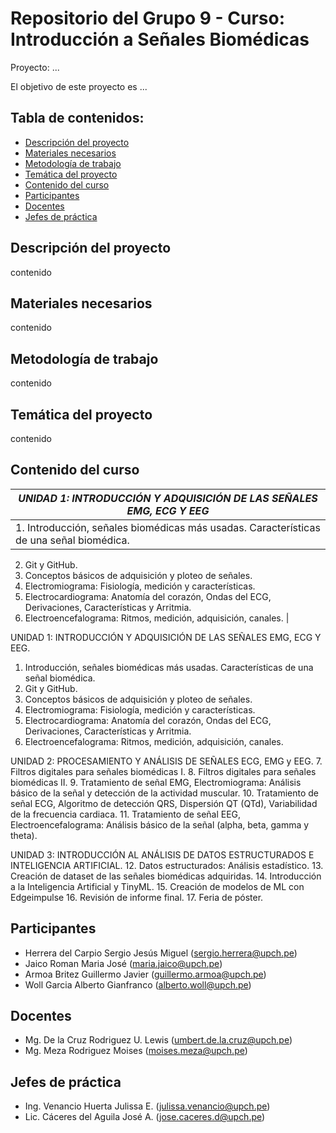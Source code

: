 
# Repositorio del Grupo 9 - Curso: Introducción a Señales Biomédicas

Proyecto: ...

El objetivo de este proyecto es ...

## Tabla de contenidos:

- [Descripción del proyecto](#descripcion-del-proyecto)
- [Materiales necesarios](#materiales-necesarios)
- [Metodología de trabajo](#metodologia-de-trabajo)
- [Temática del proyecto](#tematica-del-proyecto)
- [Contenido del curso](#contenido-del-curso)
- [Participantes](#participantes)
- [Docentes](#docentes)
- [Jefes de práctica](#jefes-de-práctica)

## Descripción del proyecto

contenido

## Materiales necesarios

contenido

## Metodología de trabajo

contenido

## Temática del proyecto

contenido

## Contenido del curso

| **_UNIDAD 1: INTRODUCCIÓN Y ADQUISICIÓN DE LAS SEÑALES EMG, ECG Y EEG_**                                                                                                                                                                                                                                                                                                                             |
|------------------------------------------------------------------------------------------------------------------------------------------------------------------------------------------------------------------------------------------------------------------------------------------------------------------------------------------------------------------------------------------------------|
| 1. Introducción, señales biomédicas más usadas. Características de una señal biomédica. 
  2. Git y GitHub. 
  3. Conceptos básicos de adquisición y ploteo de señales. 
  4. Electromiograma: Fisiología, medición y características. 
  5. Electrocardiograma: Anatomía del corazón, Ondas del ECG, Derivaciones, Características y Arritmia. 
  6. Electroencefalograma: Ritmos, medición, adquisición, canales. |

UNIDAD 1: INTRODUCCIÓN Y ADQUISICIÓN DE LAS SEÑALES EMG, ECG Y 
EEG.
1. Introducción, señales biomédicas más usadas. Características de una señal biomédica.
2. Git y GitHub.
3. Conceptos básicos de adquisición y ploteo de señales.
4. Electromiograma: Fisiología, medición y características.
5. Electrocardiograma: Anatomía del corazón, Ondas del ECG, Derivaciones, 
Características y Arritmia.
6. Electroencefalograma: Ritmos, medición, adquisición, canales.

UNIDAD 2: PROCESAMIENTO Y ANÁLISIS DE SEÑALES ECG, EMG y EEG.
7. Filtros digitales para señales biomédicas I.
8. Filtros digitales para señales biomédicas II.
9. Tratamiento de señal EMG, Electromiograma: Análisis básico de la señal y detección 
de la actividad muscular.
10. Tratamiento de señal ECG, Algoritmo de detección QRS, Dispersión QT (QTd), 
Variabilidad de la frecuencia cardiaca.
11. Tratamiento de señal EEG, Electroencefalograma: Análisis básico de la señal (alpha, 
beta, gamma y theta).

UNIDAD 3: INTRODUCCIÓN AL ANÁLISIS DE DATOS ESTRUCTURADOS E 
INTELIGENCIA ARTIFICIAL.
12. Datos estructurados: Análisis estadístico.
13. Creación de dataset de las señales biomédicas adquiridas.
14. Introducción a la Inteligencia Artificial y TinyML.
15. Creación de modelos de ML con Edgeimpulse
16. Revisión de informe final.
17. Feria de póster.

## Participantes

- Herrera del Carpio Sergio Jesús Miguel (sergio.herrera@upch.pe)
- Jaico Roman Maria José                 (maria.jaico@upch.pe)
- Armoa Britez Guillermo Javier          (guillermo.armoa@upch.pe)
- Woll Garcia Alberto Gianfranco         (alberto.woll@upch.pe)

## Docentes

- Mg. De la Cruz Rodriguez U. Lewis      (umbert.de.la.cruz@upch.pe)
- Mg. Meza Rodriguez Moises              (moises.meza@upch.pe)

## Jefes de práctica

- Ing. Venancio Huerta Julissa E.        (julissa.venancio@upch.pe)
- Lic. Cáceres del Aguila José A.        (jose.caceres.d@upch.pe)


